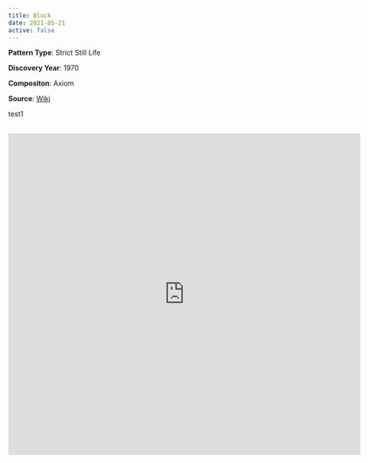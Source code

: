 ```yaml
---
title: Block
date: 2021-05-21
active: false
---
```



**Pattern Type**: Strict Still Life

**Discovery Year**: 1970

**Compositon**: Axiom

**Source**: [Wiki](https://www.conwaylife.com/wiki/Block)
<!--more-->


<p>
<script type="module" src="https://galapagos.netlify.app/database/block/lv-plugin.js"></script></p>
<script src="https://ajax.googleapis.com/ajax/libs/jquery/2.1.1/jquery.min.js"></script>

test1

<br>
<div id="iframe_container">
<iframe id="myiframe" width="710" height="650" src="https://galapagos.netlify.app/database/block/test.html" frameborder="0" allow="accelerometer; autoplay; encrypted-media; gyroscope; picture-in-picture" allowfullscreen=""></iframe>
</div>
<script src="https://galapagos.netlify.app/database/block/zoom.js"></script>
